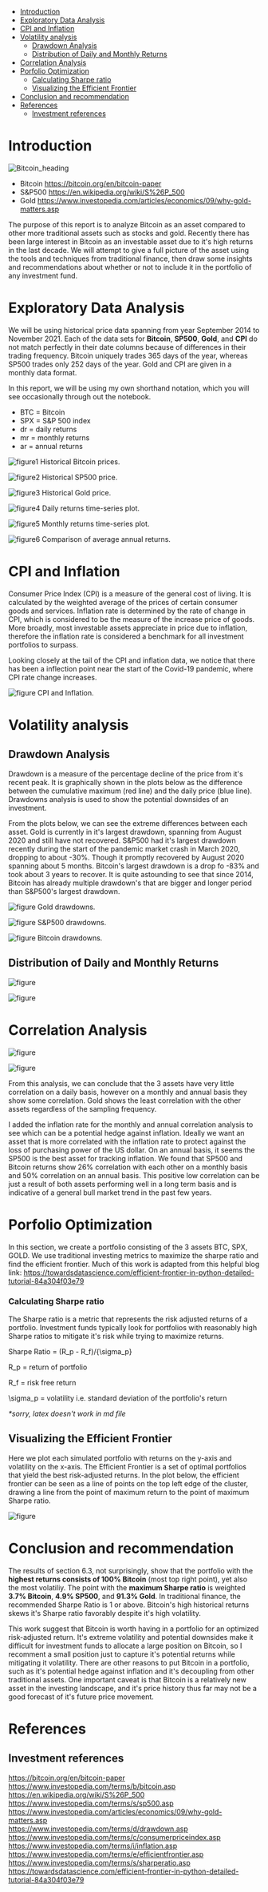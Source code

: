 
- [Introduction](#introduction)
- [Exploratory Data Analysis](#exploratory-data-analysis)
- [CPI and Inflation](#cpi-and-inflation)
- [Volatility analysis](#volatility-analysis)
  - [Drawdown Analysis](#drawdown-analysis)
  - [Distribution of Daily and Monthly Returns](#distribution-of-daily-and-monthly-returns)
- [Correlation Analysis](#correlation-analysis)
- [Porfolio Optimization](#porfolio-optimization)
    - [Calculating Sharpe ratio](#calculating-sharpe-ratio)
  - [Visualizing the Efficient Frontier](#visualizing-the-efficient-frontier)
- [Conclusion and recommendation](#conclusion-and-recommendation)
- [References](#references)
  - [Investment references](#investment-references)

# Introduction

![Bitcoin_heading](./figure_bitcoin_analysis/../figures_bitcoin_analysis/bitcoin_lowres.png)

* Bitcoin https://bitcoin.org/en/bitcoin-paper
* S&P500 https://en.wikipedia.org/wiki/S%26P_500
* Gold https://www.investopedia.com/articles/economics/09/why-gold-matters.asp

The purpose of this report is to analyze Bitcoin as an asset compared to other more traditional assets such as stocks and gold. Recently there has been large interest in Bitcoin as an investable asset due to it's high returns in the last decade. We will attempt to give a full picture of the asset using the tools and techniques from traditional finance, then draw some insights and recommendations about whether or not to include it in the portfolio of any investment fund. 

# Exploratory Data Analysis
We will be using historical price data spanning from year September 2014 to November 2021.
Each of the data sets for **Bitcoin**, **SP500**, **Gold**, and **CPI** do not match perfectly in their date columns because of differences in their trading frequency. Bitcoin uniquely trades 365 days of the year, whereas SP500 trades only 252 days of the year. Gold and CPI are given in a monthly data format.

In this report, we will be using my own shorthand notation, which you will see occasionally through out the notebook.
 - BTC = Bitcoin
 - SPX = S&P 500 index
 - dr = daily returns
 - mr = monthly returns
 - ar = annual returns

![figure1](./figures_bitcoin_analysis/historic_bitcoin_price.png)
Historical Bitcoin prices.

![figure2](./figures_bitcoin_analysis/historic_spx_prices.png)
Historical SP500 price.

![figure3](./figures_bitcoin_analysis/historic_gold_prices.png)
Historical Gold price.


![figure4](./figures_bitcoin_analysis/daily_returns.png)
Daily returns time-series plot.

![figure5](./figures_bitcoin_analysis/monthly_returns.png)
Monthly returns time-series plot.

![figure6](./figures_bitcoin_analysis/avg_annual_returns.png)
Comparison of average annual returns.


# CPI and Inflation
<p>
Consumer Price Index (CPI) is a measure of the general cost of living. It is calculated by the weighted average of the prices of certain consumer goods and services. Inflation rate is determined by the rate of change in CPI, which is considered to be the measure of the increase price of goods. More broadly, most investable assets appreciate in price due to inflation, therefore the inflation rate is considered a benchmark for all investment portfolios to surpass.</p>
<p> Looking closely at the tail of the CPI and inflation data, we notice that there has been a inflection point near the start of the Covid-19 pandemic, where CPI rate change increases. </p>

![figure](./figures_bitcoin_analysis/cpi_inflation.png)
CPI and Inflation.

# Volatility analysis 

## Drawdown Analysis

Drawdown is a measure of the percentage decline of the price from it's recent peak. It is graphically shown in the plots below as the difference between the cumulative maximum (red line) and the daily price (blue line). Drawdowns analysis is used to show the potential downsides of an investment.

From the plots below, we can see the extreme differences between each asset. Gold is currently in it's largest drawdown, spanning from August 2020 and still have not recovered. S&P500 had it's largest drawdown recently during the start of the pandemic market crash in March 2020, dropping to about -30%. Though it promptly recovered by August 2020 spanning about 5 months. Bitcoin's largest drawdown is a drop fo -83% and took about 3 years to recover. It is quite astounding to see that since 2014, Bitcoin has already multiple drawdown's that are bigger and longer period than S&P500's largest drawdown.

![figure](./figures_bitcoin_analysis/gold_drawdown.png)
Gold drawdowns.

![figure](./figures_bitcoin_analysis/sp500_drawdown.png)
S&P500 drawdowns.

![figure](./figures_bitcoin_analysis/bitcoin_drawdown.png)
Bitcoin drawdowns.

## Distribution of Daily and Monthly Returns

![figure](./figures_bitcoin_analysis/distribution_daily.png)


![figure](./figures_bitcoin_analysis/distribution_monthly.png)


# Correlation Analysis

![figure](./figures_bitcoin_analysis/heatmap_monthly_returns.png)

![figure](./figures_bitcoin_analysis/heatmap_annual_returns.png)

From this analysis, we can conclude that the 3 assets have very little correlation on a daily basis, however on a monthly and annual basis they show some correlation. Gold shows the least correlation with the other assets regardless of the sampling frequency. 

I added the inflation rate for the monthly and annual correlation analysis to see which can be a potential hedge against inflation. Ideally we want an asset that is more correlated with the inflation rate to protect against the loss of purchasing power of the US dollar. On an annual basis, it seems the SP500 is the best asset for tracking inflation. We found that SP500 and Bitcoin returns show 26% correlation with each other on a monthly basis and 50% correlation on an annual basis. This positive low correlation can be just a result of both assets performing well in a long term basis and is indicative of a general bull market trend in the past few years.

# Porfolio Optimization 
In this section, we create a portfolio consisting of the 3 assets BTC, SPX, GOLD. We use traditional investing metrics to maximize the sharpe ratio and find the efficient frontier. 
Much of this work is adapted from this helpful blog link:
https://towardsdatascience.com/efficient-frontier-in-python-detailed-tutorial-84a304f03e79

### Calculating Sharpe ratio
The Sharpe ratio is a metric that represents the risk adjusted returns of a portfolio. Investment funds typically look for portfolios with reasonably high Sharpe ratios to mitigate it's risk while trying to maximize returns.
<p>

Sharpe Ratio = (R_p - R_f)/{\sigma_p}  

R_p = return of portfolio 

R_f = risk free return 

\sigma_p = volatility i.e. standard deviation of the portfolio's return 

*\*sorry, latex doesn't work in md file*
</p>

## Visualizing the Efficient Frontier
<p>Here we plot each simulated portfolio with returns on the y-axis and volatility on the x-axis. The Efficient Frontier is a set of optimal portfolios that yield the best risk-adjusted returns. In the plot below, the efficient frontier can be seen as a line of points on the top left edge of the cluster, drawing a line from the point of maximum return to the point of maximum Sharpe ratio.</p>

![figure](./figures_bitcoin_analysis/sharpe_ratio.png)

# Conclusion and recommendation

The results of section 6.3, not surprisingly, show that the portfolio with the **highest returns consists of 100% Bitcoin** (most top right point), yet also the most volatiliy. The point with the **maximum Sharpe ratio** is weighted **3.7% Bitcoin**, **4.9% SP500**, and **91.3% Gold**. In traditional finance, the recommended Sharpe Ratio is 1 or above. Bitcoin's high historical returns skews it's Sharpe ratio favorably despite it's high volatility.

This work suggest that Bitcoin is worth having in a portfolio for an optimized risk-adjusted return. It's extreme volatility and potential downsides make it difficult for investment funds to allocate a large position on Bitcoin, so I recomment a small position just to capture it's potential returns while mitigating it volatility. There are other reasons to put Bitcoin in a portfolio, such as it's potential hedge against inflation and it's decoupling from other traditional assets. One important caveat is that Bitcoin is a relatively new asset in the investing landscape, and it's price history thus far may not be a good forecast of it's future price movement. 

# References

## Investment references

https://bitcoin.org/en/bitcoin-paper <br>
https://www.investopedia.com/terms/b/bitcoin.asp <br>
https://en.wikipedia.org/wiki/S%26P_500 <br>
https://www.investopedia.com/terms/s/sp500.asp <br>
https://www.investopedia.com/articles/economics/09/why-gold-matters.asp <br>
https://www.investopedia.com/terms/d/drawdown.asp <br>
https://www.investopedia.com/terms/c/consumerpriceindex.asp <br>
https://www.investopedia.com/terms/i/inflation.asp <br>
https://www.investopedia.com/terms/e/efficientfrontier.asp <br>
https://www.investopedia.com/terms/s/sharperatio.asp <br>
https://towardsdatascience.com/efficient-frontier-in-python-detailed-tutorial-84a304f03e79 <br>

[def]: #investment-references